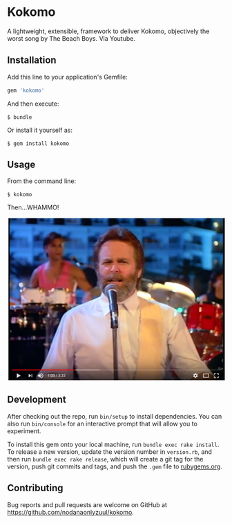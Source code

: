 # Kokomo

A lightweight, extensible, framework to deliver Kokomo, objectively the worst song by The Beach Boys.
Via Youtube.


## Installation

Add this line to your application's Gemfile:

```ruby
gem 'kokomo'
```

And then execute:

    $ bundle

Or install it yourself as:

    $ gem install kokomo

## Usage

From the command line:

```
$ kokomo
```

Then...WHAMMO!

![A still from the kokomo video](./resources/kokomo.png)

## Development

After checking out the repo, run `bin/setup` to install dependencies. You can also run `bin/console` for an interactive prompt that will allow you to experiment.

To install this gem onto your local machine, run `bundle exec rake install`. To release a new version, update the version number in `version.rb`, and then run `bundle exec rake release`, which will create a git tag for the version, push git commits and tags, and push the `.gem` file to [rubygems.org](https://rubygems.org).

## Contributing

Bug reports and pull requests are welcome on GitHub at https://github.com/nodanaonlyzuul/kokomo.
